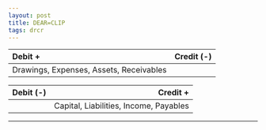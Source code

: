 ```yaml
---
layout: post
title: DEAR=CLIP
tags: drcr
---
```


| Debit + | Credit (-)|
|:--------|----------:|
| Drawings, Expenses, Assets, Receivables ||
   
| Debit (-) | Credit +|
|:----------|--------:|
|| Capital, Liabilities, Income, Payables |

---
